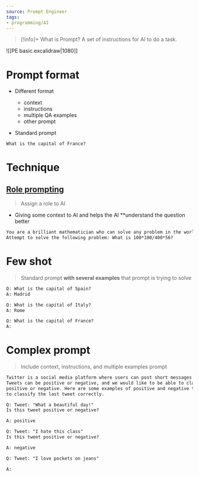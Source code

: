 ```yaml
---
source: Prompt Engineer
tags:
- programming/AI
---
```

> [!info]+ What is Prompt?
> A set of instructions for AI to do a task.

![[PE basic.excalidraw|1080]]
# Prompt format
- Different format
	- context
	- instructions
	- multiple QA examples
	- other prompt

- Standard prompt
```txt
What is the capital of France?
```


# Technique
## [Role prompting](https://learnprompting.org/docs/basics/roles)

> Assign a role to AI
- Giving some context to AI and helps  the AI **understand the question better
```txt
You are a brilliant mathematician who can solve any problem in the world. 
Attempt to solve the following problem: What is 100*100/400*56?
```
# Few shot
> Standard prompt **with several examples** that prompt is trying to solve
```txt
Q: What is the capital of Spain?  
A: Madrid  

Q: What is the capital of Italy?  
A: Rome  

Q: What is the capital of France?
A: 
```

# Complex prompt
> Include context, instructions, and multiple examples prompt

```txt
Twitter is a social media platform where users can post short messages called "tweets".
Tweets can be positive or negative, and we would like to be able to classify tweets as
positive or negative. Here are some examples of positive and negative tweets. Make sure 
to classify the last tweet correctly.

Q: Tweet: "What a beautiful day!"
Is this tweet positive or negative?

A: positive

Q: Tweet: "I hate this class"
Is this tweet positive or negative?

A: negative

Q: Tweet: "I love pockets on jeans"

A:
```

